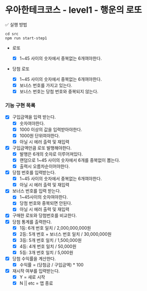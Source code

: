 # 우아한테크코스 - level1 - 행운의 로또

✅ 실행 방법

```
cd src
npm run start-step1
```

- 로또

  - [x] 1~45 사이의 숫자에서 중복없는 6개여야한다.

- 당첨 로또

  - [x] 1~45 사이의 숫자에서 중복없는 6개여야한다.
  - [x] 보너스 번호를 가지고 있는다.
  - [x] 보너스 번호는 당첨 번호와 중복되지 않는다.

### 기능 구현 목록

- [x] 구입금액을 입력 받는다.
  - [x] 숫자여야한다.
  - [x] 1000 이상의 값을 입력받아야한다.
  - [x] 1000원 단위여야한다.
  - [x] 아닐 시 에러 출력 및 재입력
- [x] 구입금액만큼 로또 발행해야한다.
  - [x] 발행은 6개의 숫자로 이루어져있다.
  - [x] 랜덤으로 1~45 사이의 숫자에서 6개를 중복없이 뽑는다.
  - [x] 출력시 오름차순이어야한다.
- [x] 당첨 번호를 입력받는다.
  - [x] 1~45 사이의 숫자에서 중복없는 6개여야한다.
  - [x] 아닐 시 에러 출력 및 재입력
- [x] 보너스 번호를 입력 받는다.
  - [x] 1~45사이의 숫자여야한다.
  - [x] 당첨 번호와 중복되면 안된다.
  - [x] 아닐 시 에러 출력 및 재입력
- [x] 구매한 로또와 당첨번호를 비교한다.
- [x] 당첨 통계를 출력한다.
  - [x] 1등: 6개 번호 일치 / 2,000,000,000원
  - [x] 2등: 5개 번호 + 보너스 번호 일치 / 30,000,000원
  - [x] 3등: 5개 번호 일치 / 1,500,000원
  - [x] 4등: 4개 번호 일치 / 50,000원
  - [x] 5등: 3개 번호 일치 / 5,000원
- [x] 당첨 수익률을 계산한다.
  - [x] 수익률 = (당첨금 / 구입금액) \* 100
- [x] 재시작 여부를 입력받는다.
  - [x] Y = 새로 시작
  - [x] N || etc = 앱 종료
